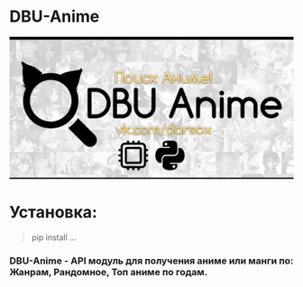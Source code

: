 # DBU-Anime
![alt tag](DBU_ANIME.png "Баннер")

# Установка:
> pip install ...

### DBU-Anime - API модуль для получения аниме или манги по: Жанрам, Рандомное, Топ аниме по годам.
